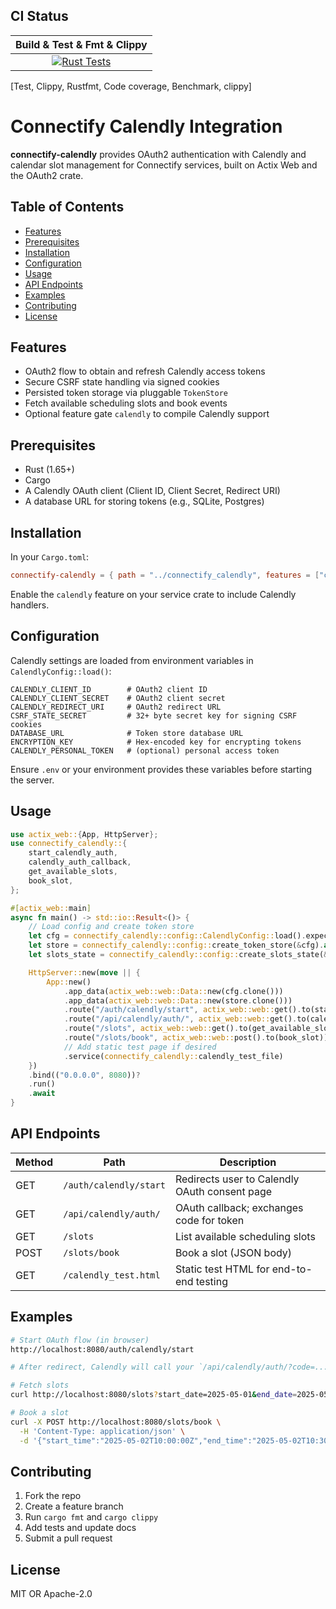## CI Status

| Build & Test & Fmt & Clippy |
|:---------------------------:|
| [![Rust Tests](https://github.com/holg/connectify_rs/actions/workflows/rust-tests.yml/badge.svg?branch=main)](https://github.com/holg/connectify_rs/actions/workflows/rust-tests.yml) |
[Test, Clippy, Rustfmt, Code coverage, Benchmark, clippy]


# Connectify Calendly Integration

**connectify-calendly** provides OAuth2 authentication with Calendly and calendar slot management for Connectify services, built on Actix Web and the OAuth2 crate.

## Table of Contents
- [Features](#features)
- [Prerequisites](#prerequisites)
- [Installation](#installation)
- [Configuration](#configuration)
- [Usage](#usage)
- [API Endpoints](#api-endpoints)
- [Examples](#examples)
- [Contributing](#contributing)
- [License](#license)

## Features
- OAuth2 flow to obtain and refresh Calendly access tokens
- Secure CSRF state handling via signed cookies
- Persisted token storage via pluggable `TokenStore`
- Fetch available scheduling slots and book events
- Optional feature gate `calendly` to compile Calendly support

## Prerequisites
- Rust (1.65+)
- Cargo
- A Calendly OAuth client (Client ID, Client Secret, Redirect URI)
- A database URL for storing tokens (e.g., SQLite, Postgres)

## Installation
In your `Cargo.toml`:
```toml
connectify-calendly = { path = "../connectify_calendly", features = ["calendly"] }
```
Enable the `calendly` feature on your service crate to include Calendly handlers.

## Configuration
Calendly settings are loaded from environment variables in `CalendlyConfig::load()`:
```text
CALENDLY_CLIENT_ID        # OAuth2 client ID
CALENDLY_CLIENT_SECRET    # OAuth2 client secret
CALENDLY_REDIRECT_URI     # OAuth2 redirect URL
CSRF_STATE_SECRET         # 32+ byte secret key for signing CSRF cookies
DATABASE_URL              # Token store database URL
ENCRYPTION_KEY            # Hex-encoded key for encrypting tokens
CALENDLY_PERSONAL_TOKEN   # (optional) personal access token
```
Ensure `.env` or your environment provides these variables before starting the server.

## Usage
```rust
use actix_web::{App, HttpServer};
use connectify_calendly::{
    start_calendly_auth,
    calendly_auth_callback,
    get_available_slots,
    book_slot,
};

#[actix_web::main]
async fn main() -> std::io::Result<()> {
    // Load config and create token store
    let cfg = connectify_calendly::config::CalendlyConfig::load().expect("config");
    let store = connectify_calendly::config::create_token_store(&cfg).await;
    let slots_state = connectify_calendly::config::create_slots_state(&cfg);

    HttpServer::new(move || {
        App::new()
            .app_data(actix_web::web::Data::new(cfg.clone()))
            .app_data(actix_web::web::Data::new(store.clone()))
            .route("/auth/calendly/start", actix_web::web::get().to(start_calendly_auth))
            .route("/api/calendly/auth/", actix_web::web::get().to(calendly_auth_callback))
            .route("/slots", actix_web::web::get().to(get_available_slots))
            .route("/slots/book", actix_web::web::post().to(book_slot))
            // Add static test page if desired
            .service(connectify_calendly::calendly_test_file)
    })
    .bind(("0.0.0.0", 8080))?
    .run()
    .await
}
```

## API Endpoints
| Method | Path                      | Description                                   |
| ------ | ------------------------- | --------------------------------------------- |
| GET    | `/auth/calendly/start`    | Redirects user to Calendly OAuth consent page |
| GET    | `/api/calendly/auth/`     | OAuth callback; exchanges code for token      |
| GET    | `/slots`                  | List available scheduling slots               |
| POST   | `/slots/book`             | Book a slot (JSON body)                       |
| GET    | `/calendly_test.html`     | Static test HTML for end-to-end testing       |

## Examples
```bash
# Start OAuth flow (in browser)
http://localhost:8080/auth/calendly/start

# After redirect, Calendly will call your `/api/calendly/auth/?code=...&state=...`

# Fetch slots
curl http://localhost:8080/slots?start_date=2025-05-01&end_date=2025-05-02

# Book a slot
curl -X POST http://localhost:8080/slots/book \
  -H 'Content-Type: application/json' \
  -d '{"start_time":"2025-05-02T10:00:00Z","end_time":"2025-05-02T10:30:00Z","summary":"Meeting"}'
```

## Contributing
1. Fork the repo
2. Create a feature branch
3. Run `cargo fmt` and `cargo clippy`
4. Add tests and update docs
5. Submit a pull request

## License
MIT OR Apache-2.0